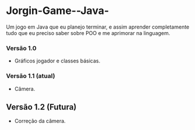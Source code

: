 # Jorgin-Game--Java-
Um jogo em Java que eu planejo terminar, e assim aprender completamente tudo que eu preciso saber sobre POO e me aprimorar na linguagem.

### Versão 1.0
- Gráficos jogador e classes básicas.

### Versão 1.1 (atual)
- Câmera.

## Versão 1.2 (Futura)
- Correção da câmera.
